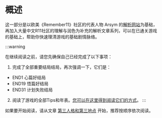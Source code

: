 # 概述

这一部分是以欧美《Remember11》社区的代表人物 Arsym 的[解析网站](https://adayem.wordpress.com/)为基础，再加入大量中文R11社区的理解与润色为补充的解析文章系列，可以在已通关游戏的基础上，帮助你快速理清游戏的基础剧情脉络。

:::warning

在继续阅读之前，请您先确保自己已经完成了以下事项：

1. 完成了全部重要结局结局，再次强调一下，它们是：
- END1 心篇好结局
- END19 悟篇好结局
- END31 计划失败结局

2. 阅读了游戏的全部Tips和年表。[您可以在这里得到阅读它们的方式](/guide/阅读Tips和年表.html)。
:::

如果要开始阅读，请从文章 [第三人格和第三地点](../posts/转移现象/第三人格和第三地点.md) 开始，推荐按顺序依次阅读。
